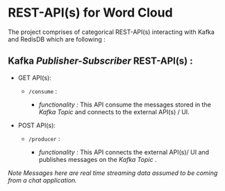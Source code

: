 # REST-API(s) for Word Cloud

The project comprises of categorical REST-API(s) interacting with Kafka and RedisDB which are following :

## Kafka _Publisher-Subscriber_ REST-API(s) :

- GET API(s):

  - `/consume` :

    - _functionality :_ This API consume the messages stored in the _Kafka Topic_ and connects to the external API(s) / UI.

- POST API(s):

  - `/producer` :

    - _functionality :_ This API connects the external API(s)/ UI and publishes messages on the _Kafka Topic_ .

_Note Messages here are real time streaming data assumed to be coming from a chat application._
